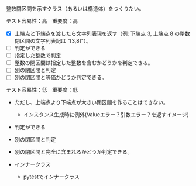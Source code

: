 整数閉区間を示すクラス（あるいは構造体）をつくりたい。

テスト容易性：高　重要度：高
- [x] 上端点と下端点を渡したら文字列表現を返す（例: 下端点 3, 上端点 8 の整数閉区間の文字列表記は "[3,8]"）。
- [ ] 判定ができる
 - [ ] 指定した整数で判定
  - [ ] 整数の閉区間は指定した整数を含むかどうかを判定できる。 
 - [ ] 別の閉区間と判定
  - [ ] 別の閉区間と等価かどうか判定できる。
 
テスト容易性：低　重要度：低

- ただし、上端点より下端点が大きい閉区間を作ることはできない。
  - インスタンス生成時に例外(Valueエラー？引数エラー？を返すイメージ)

- 判定ができる
 - 別の閉区間と判定
  - 別の閉区間と完全に含まれるかどうか判定できる。

- インナークラス
    - pytestでインナークラス
    
    